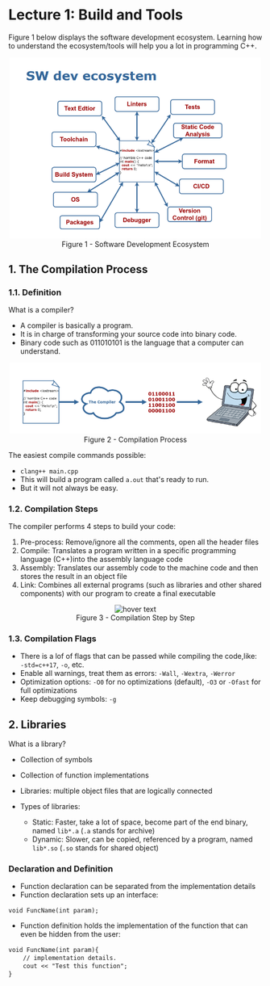 # Lecture 1: Build and Tools

Figure 1 below displays the software development ecosystem. Learning how to understand the ecosystem/tools will help you a lot in programming C++.

<p align="center">
  <img src="sw_dev_ecosystem.png" width="500" title="hover text">
  <br>Figure 1 - Software Development Ecosystem<br>
</p>

## 1. The Compilation Process

### 1.1. Definition

What is a compiler?
- A compiler is basically a program.
- It is in charge of transforming your source code into binary code.
- Binary code such as 011010101 is the language that a computer can understand.

<p align="center">
  <img src="compilation_process.png" width="500" title="hover text">
  <br>Figure 2 - Compilation Process<br>
</p>

The easiest compile commands possible:
- `clang++ main.cpp`
- This will build a program called `a.out` that's ready to run.
- But it will not always be easy.

### 1.2. Compilation Steps
The compiler performs 4 steps to build your code:
1. Pre-process: Remove/ignore all the comments, open all the header files
2. Compile:  Translates a program written in a specific programming language (C++)into the assembly language code
3. Assembly: Translates our assembly code to the machine code and then stores the result in an object file
4. Link: Combines all external programs (such as libraries and other shared components) with our program to create a final executable

<p align="center">
  <img src="compilation_step_by_step.png" width="500" title="hover text">
  <br>Figure 3 - Compilation Step by Step<br>
</p>

### 1.3. Compilation Flags
- There is a lof of flags that can be passed while compiling the code,like: `-std=c++17`, `-o`, etc.
- Enable all warnings, treat them as errors: `-Wall`, `-Wextra`, `-Werror`
- Optimization options: `-O0` for no optimizations (default), `-O3` or `-Ofast` for full optimizations
- Keep debugging symbols: `-g`


## 2. Libraries
What is a library?
- Collection of symbols
- Collection of function implementations

- Libraries: multiple object files that are logically connected
- Types of libraries: 
    - Static: Faster, take a lot of space, become part of the end binary, named `lib*.a` (`.a` stands for archive)
    - Dynamic: Slower, can be copied, referenced by a program, named `lib*.so` (`.so` stands for shared object)

### Declaration and Definition
- Function declaration can be separated from the implementation details
- Function declaration sets up an interface:
```
void FuncName(int param);
```
- Function definition holds the implementation of the function that can even be hidden from the user:
```
void FuncName(int param){
    // implementation details.
    cout << "Test this function";
}
```
